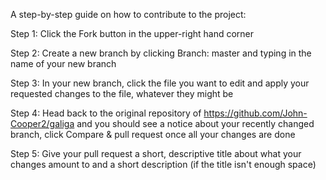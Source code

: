A step-by-step guide on how to contribute to the project:

Step 1: Click the Fork button in the upper-right hand corner

Step 2: Create a new branch by clicking Branch: master and typing in the name of your new branch

Step 3: In your new branch, click the file you want to edit and apply your requested changes to the file, whatever they might be

Step 4: Head back to the original repository of https://github.com/John-Cooper2/galiga and you should see a notice about your recently changed branch, click Compare & pull request once all your changes are done

Step 5: Give your pull request a short, descriptive title about what your changes amount to and a short description (if the title isn't enough space)
